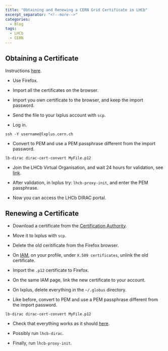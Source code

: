 ```yaml
---
title: "Obtaining and Renewing a CERN Grid Certificate in LHCb"
excerpt_separator: "<!--more-->"
categories:
  - Blog
tags:
  - LHCb
  - CERN
---
```


## Obtaining a Certificate

Instructions [here](https://twiki.cern.ch/twiki/bin/view/LHCb/FAQ/Certificate).

- Use Firefox.

- Import all the certificates on the browser.

- Import you own certificate to the browser, and keep the import password.

- Send the file to your lxplus account with `scp`.

- Log in.

```
ssh -Y username@lxplus.cern.ch
```

- Convert to PEM and use a PEM passphrase different from the import password.

```
lb-dirac dirac-cert-convert MyFile.p12
```

- Join the LHCb Virtual Organisation, and wait 24 hours for validation, see [link](https://twiki.cern.ch/twiki/bin/view/LHCb/FAQ/Certificate).

- After validation, in lxplus try: `lhcb-proxy-init`, and enter the PEM passphrase.

- Now you can access the LHCb DIRAC portal.

## Renewing a Certificate

- Download a certificate from the [Certification Authority](https://ca.cern.ch/ca/).

- Move it to lxplus with `scp`.

- Delete the old ceritificate from the Firefox browser.

- On [IAM](https://lhcb-auth.cern.ch/), on your profile, under `X.509 certificates`, unlink the old certificate.

- Import the `.p12` certificate to Firefox.

- On the same IAM page, link the new certificate to your account.

- On lxplus, delete everything in the `~/.globus` directory.

- Like before, convert to PEM and use a PEM passphrase different from the import password.

```
lb-dirac dirac-cert-convert MyFile.p12
```
- Check that everything works as it should [here](https://cern.service-now.com/service-portal?id=kb_article&n=KB0003774).

- Possibly run `lhcb-dirac`.

- Finally, run `lhcb-proxy-init`.
